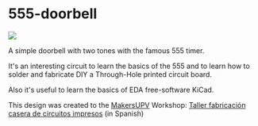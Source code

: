 # 555-doorbell

![](https://github.com/jaimelaborda/555-doorbell/blob/master/img/555-doorbell%202.png)

A simple doorbell with two tones with the famous 555 timer.

It's an interesting circuit to learn the basics of the 555 and to learn how to solder and fabricate DIY a Through-Hole printed circuit board.

Also it's useful to learn the basics of EDA free-software KiCad.

This design was created to the [MakersUPV](https://makersupv.com) Workshop: [Taller fabricación casera de circuitos impresos](https://github.com/makers-upv/taller-pcb) (in Spanish)
